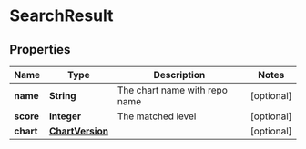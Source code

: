 # SearchResult

## Properties
Name | Type | Description | Notes
------------ | ------------- | ------------- | -------------
**name** | **String** | The chart name with repo name |  [optional]
**score** | **Integer** | The matched level |  [optional]
**chart** | [**ChartVersion**](ChartVersion.md) |  |  [optional]
